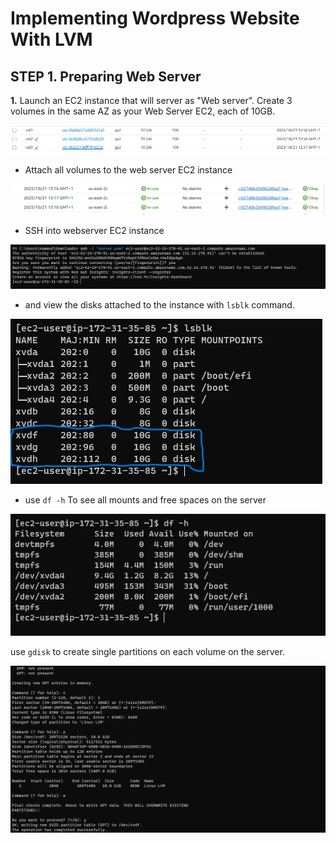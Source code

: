 # Implementing Wordpress Website With LVM

## **STEP 1.** Preparing Web Server

**1.** Launch an EC2 instance that will server as "Web server". Create 3 volumes in the same AZ as your Web Server EC2, each of 10GB.

![the view](./images/1.png)

+ Attach all volumes to the web server EC2 instance

![the view](./images/3.png)

+ SSH into webserver EC2 instance

![the view](./images/2.png)

+ and view the disks attached to the instance with `lsblk` command.

![the view](./images/4.png)

+ use `df -h` To see all mounts and free spaces on the server

![the view](./images/5.png)

use `gdisk` to create single partitions on each volume on the server.

![for xvdf](./images/6.png)